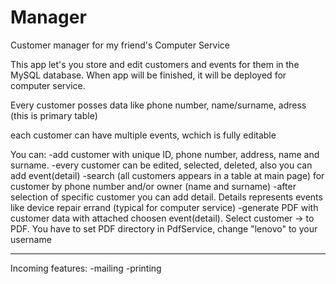 # Manager
Customer manager for my friend's Computer Service


This app let's you store and edit customers and events for them in the MySQL database. When app will be finished, it will be deployed for computer service.


Every customer posses data like phone number, name/surname, adress (this is primary table)

each customer can have multiple events, wchich is fully editable

You can:
-add customer with unique ID, phone number, address, name and surname.
-every customer can be edited, selected, deleted, also you can add event(detail)
-search (all customers appears in a table at main page) for customer by phone number and/or owner (name and surname)
-after selection of specific customer you can add detail. Details represents events like device repair errand (typical for computer service)
-generate PDF with customer data with attached choosen event(detail). Select customer -> to PDF. You have to set PDF directory in PdfService, change "lenovo" to your username
_________________________________________________
Incoming features:
-mailing
-printing
